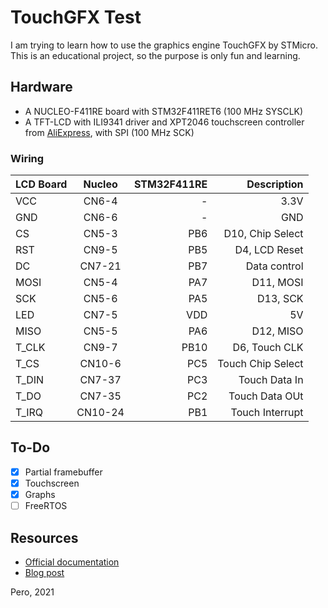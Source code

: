 # TouchGFX Test

I am trying to learn how to use the graphics engine TouchGFX by STMicro. 
This is an educational project, so the purpose is only fun and learning.

## Hardware 
 * A NUCLEO-F411RE board with STM32F411RET6 (100 MHz SYSCLK)
 * A TFT-LCD with ILI9341 driver and XPT2046 touchscreen controller from [AliExpress](https://www.aliexpress.com/item/32815224002.html?spm=a2g0s.9042311.0.0.6f9d4c4dv0T4OV), with SPI (100 MHz SCK)

### Wiring

|LCD Board|Nucleo |STM32F411RE| Description       |
| ------- |:-----:| ---------:|	--------------:	  |
|VCC      |CN6-4  | -         | 3.3V              |
|GND      |CN6-6  | -         | GND	              |
|CS       |CN5-3  | PB6       | D10, Chip Select  |
|RST      |CN9-5  | PB5       | D4,  LCD Reset    |
|DC       |CN7-21 | PB7       | Data control      |
|MOSI     |CN5-4  | PA7       | D11, MOSI         |
|SCK      |CN5-6  | PA5       | D13, SCK          |
|LED      |CN7-5  | VDD       | 5V                |
|MISO     |CN5-5  | PA6       | D12, MISO         |
|T_CLK    |CN9-7  | PB10      | D6, Touch CLK     |
|T_CS     |CN10-6 | PC5       | Touch Chip Select |
|T_DIN    |CN7-37 | PC3       | Touch Data In  	  |
|T_DO     |CN7-35 | PC2       | Touch Data OUt 	  |
|T_IRQ    |CN10-24| PB1       | Touch Interrupt   |

## To-Do

 - [x] Partial framebuffer 
 - [x] Touchscreen
 - [x] Graphs
 - [ ] FreeRTOS 

## Resources

 - [Official documentation](https://support.touchgfx.com/docs/introduction/welcome)
 - [Blog post](https://helentronica.com/2021/01/22/touchgfx-on-a-custom-made-low-cost-board-with-the-ili9341-controller-over-spi/)

 Pero, 2021